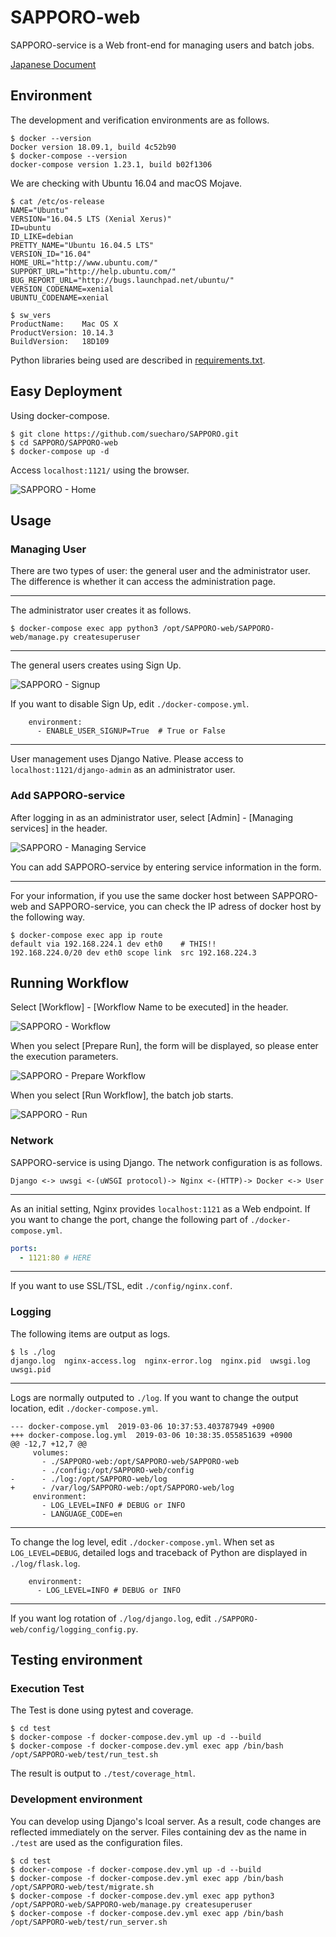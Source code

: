 # SAPPORO-web

SAPPORO-service is a Web front-end for managing users and batch jobs.

[Japanese Document](https://hackmd.io/s/r1_mSHn8V)

## Environment

The development and verification environments are as follows.

```shell
$ docker --version
Docker version 18.09.1, build 4c52b90
$ docker-compose --version
docker-compose version 1.23.1, build b02f1306
```

We are checking with Ubuntu 16.04 and macOS Mojave.

```shell
$ cat /etc/os-release
NAME="Ubuntu"
VERSION="16.04.5 LTS (Xenial Xerus)"
ID=ubuntu
ID_LIKE=debian
PRETTY_NAME="Ubuntu 16.04.5 LTS"
VERSION_ID="16.04"
HOME_URL="http://www.ubuntu.com/"
SUPPORT_URL="http://help.ubuntu.com/"
BUG_REPORT_URL="http://bugs.launchpad.net/ubuntu/"
VERSION_CODENAME=xenial
UBUNTU_CODENAME=xenial

$ sw_vers
ProductName:    Mac OS X
ProductVersion: 10.14.3
BuildVersion:   18D109
```

Python libraries being used are described in [requirements.txt](https://github.com/suecharo/SAPPORO/blob/master/SAPPORO-service/requirements.txt).

## Easy Deployment

Using docker-compose.

```shell
$ git clone https://github.com/suecharo/SAPPORO.git
$ cd SAPPORO/SAPPORO-web
$ docker-compose up -d
```

Access `localhost:1121/` using the browser.

![SAPPORO - Home](https://i.imgur.com/ebHAY8o.jpg)

## Usage

### Managing User

There are two types of user: the general user and the administrator user. The difference is whether it can access the administration page.

---

The administrator user creates it as follows.

```shell
$ docker-compose exec app python3 /opt/SAPPORO-web/SAPPORO-web/manage.py createsuperuser
```

---

The general users creates using Sign Up.

![SAPPORO - Signup](https://i.imgur.com/fsAoJc9.jpg)

If you want to disable Sign Up, edit `./docker-compose.yml`.

```shell
    environment:
      - ENABLE_USER_SIGNUP=True  # True or False
```

---

User management uses Django Native. Please access to `localhost:1121/django-admin` as an administrator user.

### Add SAPPORO-service

After logging in as an administrator user, select [Admin] - [Managing services] in the header.

![SAPPORO - Managing Service](https://i.imgur.com/IaEqRo1.png)

You can add SAPPORO-service by entering service information in the form.

---

For your information, if you use the same docker host between SAPPORO-web and SAPPORO-service, you can check the IP adress of docker host by the following way.

```shell
$ docker-compose exec app ip route
default via 192.168.224.1 dev eth0    # THIS!!
192.168.224.0/20 dev eth0 scope link  src 192.168.224.3
```

## Running Workflow

Select [Workflow] - [Workflow Name to be executed] in the header.

![SAPPORO - Workflow](https://i.imgur.com/qKk1oxz.png)

When you select [Prepare Run], the form will be displayed, so please enter the execution parameters.

![SAPPORO - Prepare Workflow](https://i.imgur.com/MXW3cn3.png)

When you select [Run Workflow], the batch job starts.

![SAPPORO - Run](https://i.imgur.com/qlvyMbt.png)

### Network

SAPPORO-service is using Django. The network configuration is as follows.

```text
Django <-> uwsgi <-(uWSGI protocol)-> Nginx <-(HTTP)-> Docker <-> User
```

---

As an initial setting, Nginx provides `localhost:1121` as a Web endpoint. If you want to change the port, change the following part of `./docker-compose.yml`.

```yaml
ports:
  - 1121:80 # HERE
```

---

If you want to use SSL/TSL, edit `./config/nginx.conf`.

### Logging

The following items are output as logs.

```shell
$ ls ./log
django.log  nginx-access.log  nginx-error.log  nginx.pid  uwsgi.log  uwsgi.pid
```

---

Logs are normally outputed to `./log`. If you want to change the output location, edit `./docker-compose.yml`.

```shell
--- docker-compose.yml	2019-03-06 10:37:53.403787949 +0900
+++ docker-compose.log.yml	2019-03-06 10:38:35.055851639 +0900
@@ -12,7 +12,7 @@
     volumes:
       - ./SAPPORO-web:/opt/SAPPORO-web/SAPPORO-web
       - ./config:/opt/SAPPORO-web/config
-      - ./log:/opt/SAPPORO-web/log
+      - /var/log/SAPPORO-web:/opt/SAPPORO-web/log
     environment:
       - LOG_LEVEL=INFO # DEBUG or INFO
       - LANGUAGE_CODE=en
```

---

To change the log level, edit `./docker-compose.yml`. When set as `LOG_LEVEL=DEBUG`, detailed logs and traceback of Python are displayed in `./log/flask.log`.

```shell
    environment:
      - LOG_LEVEL=INFO # DEBUG or INFO
```

---

If you want log rotation of `./log/django.log`, edit `./SAPPORO-web/config/logging_config.py`.

## Testing environment

### Execution Test

The Test is done using pytest and coverage.

```shell
$ cd test
$ docker-compose -f docker-compose.dev.yml up -d --build
$ docker-compose -f docker-compose.dev.yml exec app /bin/bash /opt/SAPPORO-web/test/run_test.sh
```

The result is output to `./test/coverage_html`.

### Development environment

You can develop using Django's lcoal server. As a result, code changes are reflected immediately on the server. Files containing dev as the name in `./test` are used as the configuration files.

```shell
$ cd test
$ docker-compose -f docker-compose.dev.yml up -d --build
$ docker-compose -f docker-compose.dev.yml exec app /bin/bash /opt/SAPPORO-web/test/migrate.sh
$ docker-compose -f docker-compose.dev.yml exec app python3 /opt/SAPPORO-web/SAPPORO-web/manage.py createsuperuser
$ docker-compose -f docker-compose.dev.yml exec app /bin/bash /opt/SAPPORO-web/test/run_server.sh
```
